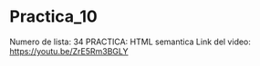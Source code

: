 # Practica_10
Numero de lista: 34     PRACTICA: HTML semantica        Link del video: https://youtu.be/ZrE5Rm3BGLY
